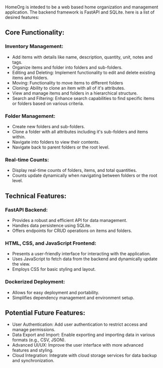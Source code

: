 HomeOrg is inteded to be a web based home organization and management application. The backend framework is FastAPI and SQLite. 
here is a list of desired features:

## Core Functionality:

### Inventory Management:
* Add items with details like name, description, quantity, unit, notes and tags.
* Organize items and folder into folders and sub-folders.
* Editing and Deleting: Implement functionality to edit and delete existing items and folders.
* Moving: Functionality to move items to different folders
* Cloning: Ability to clone an item with all of it's attributes. 
* View and manage items and folders in a hierarchical structure.
* Search and Filtering: Enhance search capabilities to find specific items or folders based on various criteria.

### Folder Management:
* Create new folders and sub-folders.
* Clone a folder with all attributes including it's sub-folders and items within.
* Navigate into folders to view their contents.
* Navigate back to parent folders or the root level.

### Real-time Counts:
* Display real-time counts of folders, items, and total quantities.
* Counts update dynamically when navigating between folders or the root level.

## Technical Features:

### FastAPI Backend:
* Provides a robust and efficient API for data management.
* Handles data persistence using SQLite.
* Offers endpoints for CRUD operations on items and folders.

### HTML, CSS, and JavaScript Frontend:
* Presents a user-friendly interface for interacting with the application.
* Uses JavaScript to fetch data from the backend and dynamically update the view.
* Employs CSS for basic styling and layout.

### Dockerized Deployment:
* Allows for easy deployment and portability.
* Simplifies dependency management and environment setup.

## Potential Future Features:
* User Authentication: Add user authentication to restrict access and manage permissions.
* Data Export and Import: Enable exporting and importing data in various formats (e.g., CSV, JSON).
* Advanced UI/UX: Improve the user interface with more advanced features and styling.
* Cloud Integration: Integrate with cloud storage services for data backup and synchronization. 
